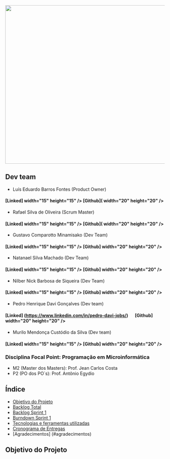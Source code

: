 
<img src="" width="900" height="500"/>


## Dev team

* Luís Eduardo Barros Fontes (Product Owner)
#### [Linked] width="15" height="15" /> [Github]( width="20" height="20" />


* Rafael Silva de Oliveira (Scrum Master)
#### [Linked] width="15" height="15" /> [Github]( width="20" height="20" />


* Gustavo Comparotto Minamisako (Dev Team)

#### [Linked] width="15" height="15" /> [Github] width="20" height="20" />


* Natanael Silva Machado (Dev Team)
#### [Linked] width="15" height="15" /> [Github] width="20" height="20" />


* Nilber Nick Barbosa de Siqueira (Dev Team)
#### [Linked] width="15" height="15" /> [Github] width="20" height="20" />


* Pedro Henrique Davi Gonçalves (Dev team)
#### [Linked] (https://www.linkedin.com/in/pedro-davi-jobs/) <img src="![logo-linkedin](https://user-images.githubusercontent.com/111616660/190698763-cd03405b-aae0-45fd-b053-40be9208c21d.png)" width="15" height="15" /> [Github] width="20" height="20" />


* Murilo Mendonça Custódio da Silva (Dev team)
#### [Linked] width="15" height="15" /> [Github] width="20" height="20" />



### Disciplina Focal Point: Programação em Microinformática
* M2 (Master dos Masters): Prof. Jean Carlos Costa
* P2 (PO dos PO´s): Prof. Antônio Egydio
## Índice
* [Objetivo do Projeto](#Objetivo-do-Projeto)
* [Backlog Total](#backlog-total)
* [Backlog Sprint 1](#backlog-1)
* [Burndown Sprint 1](#burndown)
* [Tecnologias e ferramentas utilizadas](#ferramentas)
* [Cronograma de Entregas](#cronograma-de-entregas)
* [Agradecimentos] (#agradecimentos)


## Objetivo do Projeto
